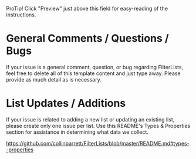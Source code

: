 ProTip! Click "Preview" just above this field for easy-reading of the instructions.

# General Comments / Questions / Bugs

If your issue is a general comment, question, or bug regarding FilterLists, feel free to delete all of this template content and just type away. Please provide as much detail as is necessary.

# List Updates / Additions

If your issue is related to adding a new list or updating an existing list, please create only one issue per list. Use this README's Types & Properties section for assistance in determining what data we collect.

https://github.com/collinbarrett/FilterLists/blob/master/README.md#types--properties
